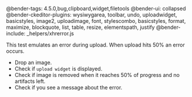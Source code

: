 @bender-tags:  4.5.0,bug,clipboard,widget,filetools
@bender-ui: collapsed
@bender-ckeditor-plugins: wysiwygarea, toolbar, undo, uploadwidget, basicstyles, image2, uploadimage, font, stylescombo, basicstyles, format, maximize, blockquote, list, table, resize, elementspath, justify
@bender-include: _helpers/xhrerror.js

This test emulates an error during upload. When upload hits 50% an error occurs.

 * Drop an image.
 * Check if `upload widget` is displayed.
 * Check if image is removed when it reaches 50% of progress and no artifacts left.
 * Check if you see a message about the error.
